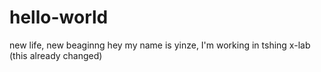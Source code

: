# hello-world
new life, new beaginng
hey my name is yinze, I'm working in tshing x-lab (this already changed)
